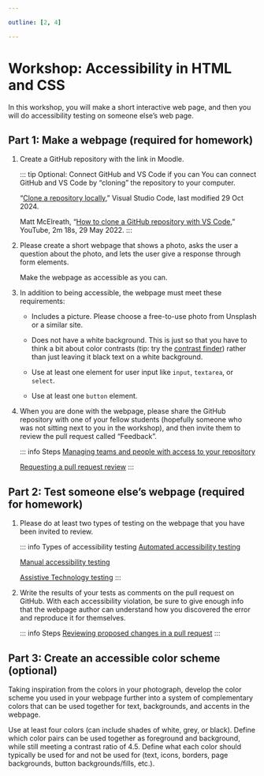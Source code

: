 ```yaml
---

outline: [2, 4]

---
```


# Workshop: Accessibility in HTML and CSS

In this workshop, you will make a short interactive web page, and then you
will do accessibility testing on someone else’s web page.



## Part 1: Make a webpage (required for homework)

1. Create a GitHub repository with the link in Moodle.

   ::: tip Optional: Connect GitHub and VS Code if you can
   You can connect GitHub and VS Code by “cloning” the repository to your computer.

   “[Clone a repository locally](https://code.visualstudio.com/docs/sourcecontrol/intro-to-git#_clone-a-repository-locally),” Visual Studio Code, last modified 29 Oct 2024.

   Matt McElreath, “[How to clone a GitHub repository with VS
   Code](https://youtu.be/Nl0J_tcnhQ4?feature=shared),” YouTube, 2m 18s, 29 May
   2022.
   :::

1. Please create a short webpage that shows a photo, asks the user
   a question about the photo, and lets the user give a response through
   form elements.

   Make the webpage as accessible as you can.

2. In addition to being accessible, the webpage must meet these
   requirements:

    - Includes a picture. Please choose a free-to-use photo from Unsplash or
      a similar site.

    - Does not have a white background. This is just so that you have to
    think a bit about color contrasts (tip: try the [contrast
    finder](https://app.contrast-finder.org/?lang=en)) rather than just
    leaving it black text on a white background.

    - Use at least one element for user input like `input`, `textarea`, or `select`.

    - Use at least one `button` element.

2. When you are done with the webpage, please share the GitHub repository
   with one of your fellow students (hopefully someone who was not sitting
   next to you in the workshop), and then invite them to review the pull
   request called “Feedback”.

   ::: info Steps
   [Managing teams and people with access to your
   repository](https://docs.github.com/en/repositories/managing-your-repositorys-settings-and-features/managing-repository-settings/managing-teams-and-people-with-access-to-your-repository)

   [Requesting a pull request
   review](https://docs.github.com/en/pull-requests/collaborating-with-pull-requests/proposing-changes-to-your-work-with-pull-requests/requesting-a-pull-request-review)
   :::

## Part 2: Test someone else’s webpage (required for homework)

1. Please do at least two types of testing on the webpage that you have
   been invited to review.

   ::: info Types of accessibility testing
   [Automated accessibility
   testing](https://web.dev/learn/accessibility/test-automated)

   [Manual accessibility testing](https://web.dev/learn/accessibility/test-manual)

   [Assistive Technology testing](https://web.dev/learn/accessibility/test-assistive-technology)
   :::

2. Write the results of your tests as comments on the pull request on GitHub.
   With each accessibility violation, be sure to give enough info that the
   webpage author can understand how you discovered the error and reproduce it
   for themselves.

   ::: info Steps
   [Reviewing proposed changes in a pull
   request](https://docs.github.com/en/pull-requests/collaborating-with-pull-requests/reviewing-changes-in-pull-requests/reviewing-proposed-changes-in-a-pull-request#about-reviewing-pull-requests)
   :::

## Part 3: Create an accessible color scheme (optional)

Taking inspiration from the colors in your photograph, develop the color scheme
you used in your webpage further into a system of complementary colors that can
be used together for text, backgrounds, and accents in the webpage.

Use at least four colors (can include shades of white,
grey, or black). Define which color pairs can be used together as foreground
and background, while still meeting a contrast ratio of 4.5. Define what each
color should typically be used for and not be used for (text, icons, borders,
page backgrounds, button backgrounds/fills, etc.).
